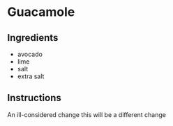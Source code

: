 # Guacamole
## Ingredients
* avocado
* lime
* salt
* extra salt
## Instructions
An ill-considered change
this will be a different change
